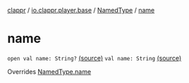 [clappr](../../index.md) / [io.clappr.player.base](../index.md) / [NamedType](index.md) / [name](.)

# name

`open val name: String?` [(source)](https://github.com/clappr/clappr-android/tree/dev/clappr/src/main/kotlin/io/clappr/player/base/NamedType.kt#L16)
`val name: String` [(source)](https://github.com/clappr/clappr-android/tree/dev/clappr/src/main/kotlin/io/clappr/player/base/NamedType.kt#L13)

Overrides [NamedType.name](.)

